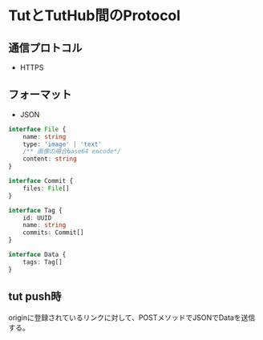 # TutとTutHub間のProtocol

## 通信プロトコル

- HTTPS

## フォーマット

- JSON

```ts
interface File {
    name: string
    type: 'image' | 'text'
    /** 画像の場合base64 encode*/
    content: string
}

interface Commit {
    files: File[]
}

interface Tag {
    id: UUID
    name: string
    commits: Commit[]
}

interface Data {
    tags: Tag[]
}
```

## tut push時

originに登録されているリンクに対して、POSTメソッドでJSONでDataを送信する。

